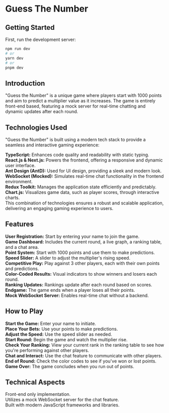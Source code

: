 <h1>Guess The Number</h1>

## Getting Started

First, run the development server:

```bash
npm run dev
# or
yarn dev
# or
pnpm dev
```

<h2>Introduction</h2>

"Guess the Number" is a unique game where players start with 1000 points and aim to predict a multiplier value as it increases. The game is entirely front-end based, featuring a mock server for real-time chatting and dynamic updates after each round.

<h2>Technologies Used</h2>
"Guess the Number" is built using a modern tech stack to provide a seamless and interactive gaming experience:

<b>TypeScript:</b> Enhances code quality and readability with static typing.<br />
<b>React.js & Next.js:</b> Powers the frontend, offering a responsive and dynamic user interface.<br />
<b>Ant Design (AntD):</b> Used for UI design, providing a sleek and modern look.<br />
<b>WebSocket (Mocked):</b> Simulates real-time chat functionality in the frontend environment.<br />
<b>Redux Toolkit:</b> Manages the application state efficiently and predictably.<br />
<b>Chart.js:</b> Visualizes game data, such as player scores, through interactive charts.<br />
This combination of technologies ensures a robust and scalable application, delivering an engaging gaming experience to users.

<h2>Features</h2>

<b>User Registration:</b> Start by entering your name to join the game.<br />
<b>Game Dashboard:</b> Includes the current round, a live graph, a ranking table, and a chat area.<br />
<b>Point System:</b> Start with 1000 points and use them to make predictions.<br />
<b>Speed Slider:</b> A slider to adjust the multiplier's rising speed.<br />
<b>Competitive Play:</b> Play against 3 other players, each with their own points and predictions.<br />
<b>Color-Coded Results:</b> Visual indicators to show winners and losers each round.<br />
<b>Ranking Updates:</b> Rankings update after each round based on scores.<br />
<b>Endgame:</b> The game ends when a player loses all their points.<br />
<b>Mock WebSocket Server:</b> Enables real-time chat without a backend.<br />

<h2>How to Play</h2

<b>Start the Game:</b> Enter your name to initiate.<br />
<b>Place Your Bets:</b> Use your points to make predictions.<br />
<b>Adjust the Speed:</b> Use the speed slider as needed.<br />
<b>Start Round:</b> Begin the game and watch the multiplier rise.<br />
<b>Check Your Ranking:</b> View your current rank in the ranking table to see how you're performing against other players.<br />
<b>Chat and Interact:</b> Use the chat feature to communicate with other players.<br />
<b>End of Round:</b> Check the color codes to see if you've won or lost points.<br />
<b>Game Over:</b> The game concludes when you run out of points.<br />

<h2>Technical Aspects</h2

Front-end only implementation.<br />
Utilizes a mock WebSocket server for the chat feature.<br />
Built with modern JavaScript frameworks and libraries.<br />
